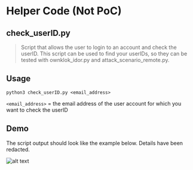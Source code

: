 # Helper Code (Not PoC)

## check_userID.py
>Script that allows the user to login to an account and check the userID. This script can be used to find your userIDs, so they can be tested with ownklok_idor.py and attack_scenario_remote.py.

## Usage
```python3 check_userID.py <email_address>```

`<email_address>` = the email address of the user account for which you want to check the userID

## Demo
The script output should look like the example below. Details have been redacted.

![alt text](../screenshots/check_userID_demo.png)
